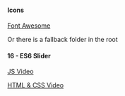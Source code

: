#### Icons

[Font Awesome](https://cdnjs.cloudflare.com/ajax/libs/font-awesome/5.14.0/css/all.min.css)

Or there is a fallback folder in the root

#### 16 - ES6 Slider

[JS Video](https://youtu.be/V26mqoNncO4)
<br  />

[HTML & CSS Video](www.johnsmilga.com)
